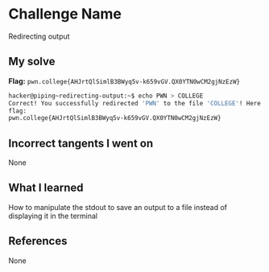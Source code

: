# Challenge Name
Redirecting output

## My solve
**Flag:** `pwn.college{AHJrtQlSimlB3BWyq5v-k659vGV.QX0YTN0wCM2gjNzEzW}`

```bash
hacker@piping~redirecting-output:~$ echo PWN > COLLEGE
Correct! You successfully redirected 'PWN' to the file 'COLLEGE'! Here is your
flag:
pwn.college{AHJrtQlSimlB3BWyq5v-k659vGV.QX0YTN0wCM2gjNzEzW}
```

## Incorrect tangents I went on
None

## What I learned
How to manipulate the stdout to save an output to a file instead of displaying it in the terminal

## References 
None
